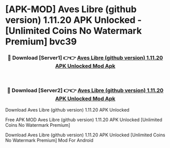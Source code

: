# [APK-MOD] Aves Libre (github version) 1.11.20 APK Unlocked - [Unlimited Coins No Watermark Premium] bvc39



<div align="center">
<h3>🔴 Download [Server1] 👉👉 <a href="https://momento.my/?title=Aves_Libre_(github_version)_1.11.20_APK_Unlocked">Aves Libre (github version) 1.11.20 APK Unlocked Mod Apk</a></h3><br>

<h3>🔴 Download [Server2] 👉👉 <a href="https://momento.my/?title=Aves_Libre_(github_version)_1.11.20_APK_Unlocked">Aves Libre (github version) 1.11.20 APK Unlocked Mod Apk</a></h3>
</div>



Download Aves Libre (github version) 1.11.20 APK Unlocked 

Free APK MOD Aves Libre (github version) 1.11.20 APK Unlocked [Unlimited Coins No Watermark Premium]

Download Aves Libre (github version) 1.11.20 APK Unlocked [Unlimited Coins No Watermark Premium] Mod For Android
